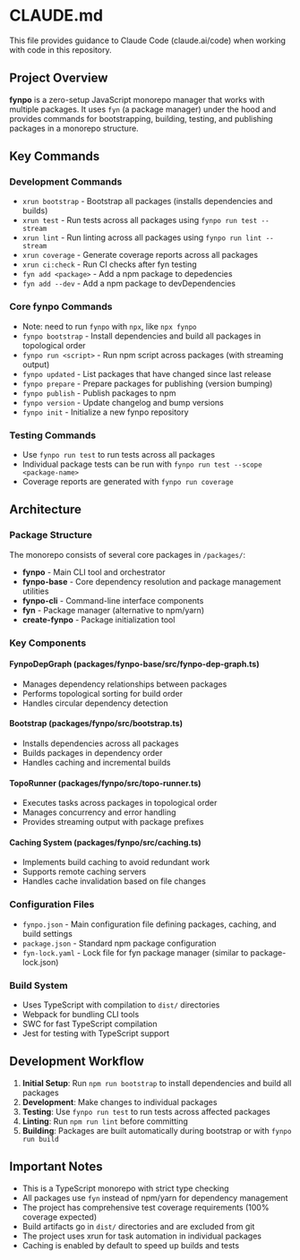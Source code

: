 # CLAUDE.md

This file provides guidance to Claude Code (claude.ai/code) when working with code in this repository.

## Project Overview

**fynpo** is a zero-setup JavaScript monorepo manager that works with multiple packages. It uses `fyn` (a package manager) under the hood and provides commands for bootstrapping, building, testing, and publishing packages in a monorepo structure.

## Key Commands

### Development Commands

- `xrun bootstrap` - Bootstrap all packages (installs dependencies and builds)
- `xrun test` - Run tests across all packages using `fynpo run test --stream`
- `xrun lint` - Run linting across all packages using `fynpo run lint --stream`
- `xrun coverage` - Generate coverage reports across all packages
- `xrun ci:check` - Run CI checks after fyn testing
- `fyn add <package>` - Add a npm package to depedencies
- `fyn add --dev` - Add a npm package to devDependencies

### Core fynpo Commands

- Note: need to run `fynpo` with `npx`, like `npx fynpo`
- `fynpo bootstrap` - Install dependencies and build all packages in topological order
- `fynpo run <script>` - Run npm script across packages (with streaming output)
- `fynpo updated` - List packages that have changed since last release
- `fynpo prepare` - Prepare packages for publishing (version bumping)
- `fynpo publish` - Publish packages to npm
- `fynpo version` - Update changelog and bump versions
- `fynpo init` - Initialize a new fynpo repository

### Testing Commands

- Use `fynpo run test` to run tests across all packages
- Individual package tests can be run with `fynpo run test --scope <package-name>`
- Coverage reports are generated with `fynpo run coverage`

## Architecture

### Package Structure

The monorepo consists of several core packages in `/packages/`:

- **fynpo** - Main CLI tool and orchestrator
- **fynpo-base** - Core dependency resolution and package management utilities
- **fynpo-cli** - Command-line interface components
- **fyn** - Package manager (alternative to npm/yarn)
- **create-fynpo** - Package initialization tool

### Key Components

#### FynpoDepGraph (packages/fynpo-base/src/fynpo-dep-graph.ts)

- Manages dependency relationships between packages
- Performs topological sorting for build order
- Handles circular dependency detection

#### Bootstrap (packages/fynpo/src/bootstrap.ts)

- Installs dependencies across all packages
- Builds packages in dependency order
- Handles caching and incremental builds

#### TopoRunner (packages/fynpo/src/topo-runner.ts)

- Executes tasks across packages in topological order
- Manages concurrency and error handling
- Provides streaming output with package prefixes

#### Caching System (packages/fynpo/src/caching.ts)

- Implements build caching to avoid redundant work
- Supports remote caching servers
- Handles cache invalidation based on file changes

### Configuration Files

- `fynpo.json` - Main configuration file defining packages, caching, and build settings
- `package.json` - Standard npm package configuration
- `fyn-lock.yaml` - Lock file for fyn package manager (similar to package-lock.json)

### Build System

- Uses TypeScript with compilation to `dist/` directories
- Webpack for bundling CLI tools
- SWC for fast TypeScript compilation
- Jest for testing with TypeScript support

## Development Workflow

1. **Initial Setup**: Run `npm run bootstrap` to install dependencies and build all packages
2. **Development**: Make changes to individual packages
3. **Testing**: Use `fynpo run test` to run tests across affected packages
4. **Linting**: Run `npm run lint` before committing
5. **Building**: Packages are built automatically during bootstrap or with `fynpo run build`

## Important Notes

- This is a TypeScript monorepo with strict type checking
- All packages use `fyn` instead of npm/yarn for dependency management
- The project has comprehensive test coverage requirements (100% coverage expected)
- Build artifacts go in `dist/` directories and are excluded from git
- The project uses xrun for task automation in individual packages
- Caching is enabled by default to speed up builds and tests
